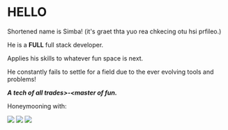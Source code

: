 # HELLO

Shortened name is Simba! (it's graet thta yuo rea chkecing otu hsi prfileo.)


He is a **FULL** full stack developer.

Applies his skills to whatever fun space is next.

He constantly fails to settle for a field due to the ever evolving tools and problems!

**_A tech of all trades>-<master of fun._**


Honeymooning with:

<img src="https://img.shields.io/badge/go-%2300ADD8.svg?&style=for-the-badge&logo=go&logoColor=white"/>

<img src="https://img.shields.io/badge/kubernetes%20-%23326ce5.svg?&style=for-the-badge&logo=kubernetes&logoColor=white"/>

<img src="https://img.shields.io/badge/vuejs%20-%2335495e.svg?&style=for-the-badge&logo=vue.js&logoColor=%234FC08D"/>
